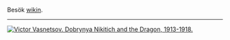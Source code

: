 Besök [wikin](https://github.com/bjornbm/bord/wiki).

***

[![Victor Vasnetsov. Dobrynya Nikitich and the Dragon, 1913-1918.](https://upload.wikimedia.org/wikipedia/commons/2/2c/Zmei_Gorinich_%28colour_fixed%29.jpg)](https://commons.wikimedia.org/wiki/File:Zmei_Gorinich_(colour_fixed).jpg)
